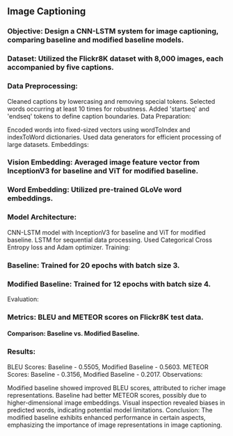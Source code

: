 ## Image Captioning

### Objective: Design a CNN-LSTM system for image captioning, comparing baseline and modified baseline models.

### Dataset: Utilized the Flickr8K dataset with 8,000 images, each accompanied by five captions.

### Data Preprocessing:

Cleaned captions by lowercasing and removing special tokens.
Selected words occurring at least 10 times for robustness.
Added 'startseq' and 'endseq' tokens to define caption boundaries.
Data Preparation:

Encoded words into fixed-sized vectors using wordToIndex and indexToWord dictionaries.
Used data generators for efficient processing of large datasets.
Embeddings:

### Vision Embedding: Averaged image feature vector from InceptionV3 for baseline and ViT for modified baseline.
### Word Embedding: Utilized pre-trained GLoVe word embeddings.

### Model Architecture:

CNN-LSTM model with InceptionV3 for baseline and ViT for modified baseline.
LSTM for sequential data processing.
Used Categorical Cross Entropy loss and Adam optimizer.
Training:

### Baseline: Trained for 20 epochs with batch size 3.
### Modified Baseline: Trained for 12 epochs with batch size 4.
Evaluation:

### Metrics: BLEU and METEOR scores on Flickr8K test data.
#### Comparison: Baseline vs. Modified Baseline.

### Results:

BLEU Scores: Baseline - 0.5505, Modified Baseline - 0.5603.
METEOR Scores: Baseline - 0.3156, Modified Baseline - 0.2017.
Observations:

Modified baseline showed improved BLEU scores, attributed to richer image representations.
Baseline had better METEOR scores, possibly due to higher-dimensional image embeddings.
Visual inspection revealed biases in predicted words, indicating potential model limitations.
Conclusion: The modified baseline exhibits enhanced performance in certain aspects, emphasizing the importance of image representations in image captioning.
